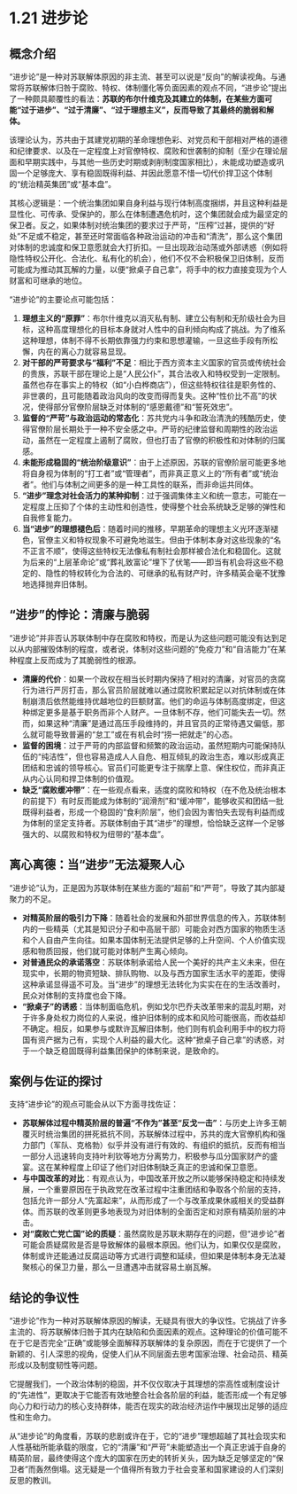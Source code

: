 # 1.21 进步论

## 概念介绍

“进步论”是一种对苏联解体原因的非主流、甚至可以说是“反向”的解读视角。与通常将苏联解体归咎于腐败、特权、体制僵化等负面因素的观点不同，“进步论”提出了一种颇具颠覆性的看法：**苏联的布尔什维克及其建立的体制，在某些方面可能“过于进步”、“过于清廉”、“过于理想主义”，反而导致了其最终的脆弱和解体。**

该理论认为，苏共由于其建党初期的革命理想色彩、对党员和干部相对严格的道德和纪律要求、以及在一定程度上对官僚特权、腐败和世袭制的抑制（至少在理论层面和早期实践中，与其他一些历史时期或剥削制度国家相比），未能成功塑造或巩固一个足够庞大、享有稳固既得利益、并因此愿意不惜一切代价捍卫这个体制的“统治精英集团”或“基本盘”。

其核心逻辑是：一个统治集团如果自身利益与现行体制高度捆绑，并且这种利益是显性化、可传承、受保护的，那么在体制遭遇危机时，这个集团就会成为最坚定的保卫者。反之，如果体制对统治集团的要求过于严苛，“压榨”过甚，提供的“好处”不足或不稳定，甚至还时常面临各种政治运动的冲击和“清洗”，那么这个集团对体制的忠诚度和保卫意愿就会大打折扣。一旦出现政治动荡或外部诱惑（例如将隐性特权公开化、合法化、私有化的机会），他们不仅不会积极保卫旧体制，反而可能成为推动其瓦解的力量，以便“掀桌子自己拿”，将手中的权力直接变现为个人财富和可继承的地位。

“进步论”的主要论点可能包括：

1.  **理想主义的“原罪”**：布尔什维克以消灭私有制、建立公有制和无阶级社会为目标，这种高度理想化的目标本身就对人性中的自利倾向构成了挑战。为了维系这种理想，体制不得不长期依靠强力约束和思想灌输，一旦这些手段有所松懈，内在的离心力就容易显现。
2.  **对干部的严苛要求与“福利”不足**：相比于西方资本主义国家的官员或传统社会的贵族，苏联干部在理论上是“人民公仆”，其合法收入和特权受到一定限制。虽然也存在事实上的特权（如“小白桦商店”），但这些特权往往是职务性的、非世袭的，且可能随着政治风向的改变而得而复失。这种“性价比不高”的状况，使得部分官僚阶层缺乏对体制的“感恩戴德”和“誓死效忠”。
3.  **监督的“严苛”与政治运动的常态化**：苏共党内斗争和政治清洗的残酷历史，使得官僚阶层长期处于一种不安全感之中。严苛的纪律监督和周期性的政治运动，虽然在一定程度上遏制了腐败，但也打击了官僚的积极性和对体制的归属感。
4.  **未能形成稳固的“统治阶级意识”**：由于上述原因，苏联的官僚阶层可能更多地将自身视为体制的“打工者”或“管理者”，而非真正意义上的“所有者”或“统治者”。他们与体制之间更多的是一种工具性的联系，而非命运共同体。
5.  **“进步”理念对社会活力的某种抑制**：过于强调集体主义和统一意志，可能在一定程度上压抑了个体的主动性和创造性，使得整个社会系统缺乏足够的弹性和自我修复能力。
6.  **当“进步”的理想褪色后**：随着时间的推移，早期革命的理想主义光环逐渐褪色，官僚主义和特权现象不可避免地滋生。但由于体制本身对这些现象的“名不正言不顺”，使得这些特权无法像私有制社会那样被合法化和稳固化。这就为后来的“上层革命论”或“葬礼致富论”埋下了伏笔——即当有机会将这些不稳定的、隐性的特权转化为合法的、可继承的私有财产时，许多精英会毫不犹豫地选择抛弃旧体制。

## “进步”的悖论：清廉与脆弱

“进步论”并非否认苏联体制中存在腐败和特权，而是认为这些问题可能没有达到足以从内部摧毁体制的程度，或者说，体制对这些问题的“免疫力”和“自洁能力”在某种程度上反而成为了其脆弱性的根源。

*   **清廉的代价**：如果一个政权在相当长时期内保持了相对的清廉，对官员的贪腐行为进行严厉打击，那么官员阶层就难以通过腐败积累起足以对抗体制或在体制崩溃后依然能维持优越地位的巨额财富。他们的命运与体制高度绑定，但这种绑定更多是基于职务而非个人财产。一旦体制不存，他们可能失去一切。然而，如果这种“清廉”是通过高压手段维持的，并且官员的正常待遇又偏低，那么就可能导致普遍的“怠工”或在有机会时“捞一把就走”的心态。
*   **监督的困境**：过于严苛的内部监督和频繁的政治运动，虽然短期内可能保持队伍的“纯洁性”，但也容易造成人人自危、相互倾轧的政治生态，难以形成真正团结和忠诚的领导核心。官员们可能更专注于揣摩上意、保住权位，而非真正从内心认同和捍卫体制的价值观。
*   **缺乏“腐败缓冲带”**：在一些观点看来，适度的腐败和特权（在不危及统治根本的前提下）有时反而能成为体制的“润滑剂”和“缓冲带”，能够收买和团结一批既得利益者，形成一个稳固的“食利阶层”，他们会因为害怕失去现有利益而成为体制的坚定支持者。苏联体制由于其“进步”的理想，恰恰缺乏这样一个足够强大的、以腐败和特权为纽带的“基本盘”。

## 离心离德：当“进步”无法凝聚人心

“进步论”认为，正是因为苏联体制在某些方面的“超前”和“严苛”，导致了其内部凝聚力的不足。

*   **对精英阶层的吸引力下降**：随着社会的发展和外部世界信息的传入，苏联体制内的一些精英（尤其是知识分子和中高层干部）可能会对西方国家的物质生活和个人自由产生向往。如果本国体制无法提供足够的上升空间、个人价值实现感和物质回报，他们就可能对体制产生离心倾向。
*   **对普通民众的承诺落空**：苏联体制承诺给人民一个美好的共产主义未来，但在现实中，长期的物资短缺、排队购物、以及与西方国家生活水平的差距，使得这种承诺显得遥不可及。当“进步”的理想无法转化为实实在在的生活改善时，民众对体制的支持度也会下降。
*   **“掀桌子”的诱惑**：当体制面临危机，例如戈尔巴乔夫改革带来的混乱时期，对于许多身处权力岗位的人来说，维护旧体制的成本和风险可能很高，而收益却不确定。相反，如果参与或默许瓦解旧体制，他们则有机会利用手中的权力将国有资产据为己有，实现个人利益的最大化。这种“掀桌子自己拿”的诱惑，对于一个缺乏稳固既得利益集团保护的体制来说，是致命的。

## 案例与佐证的探讨

支持“进步论”的观点可能会从以下方面寻找佐证：

*   **苏联解体过程中精英阶层的普遍“不作为”甚至“反戈一击”**：与历史上许多王朝覆灭时统治集团的拼死抵抗不同，苏联解体过程中，苏共的庞大官僚机构和强力部门（军队、克格勃）似乎并没有进行有效的、有组织的抵抗，反而有相当一部分人迅速转向支持叶利钦等地方分离势力，积极参与瓜分国家财产的盛宴。这在某种程度上印证了他们对旧体制缺乏真正的忠诚和保卫意愿。
*   **与中国改革的对比**：有观点认为，中国改革开放之所以能够保持稳定和持续发展，一个重要原因在于执政党在改革过程中注重团结和争取各个阶层的支持，包括允许一部分人“先富起来”，从而形成了一个与改革成果休戚相关的受益群体。而苏联的改革则更多地表现为对旧体制的全面否定和对原有精英阶层的冲击。
*   **对“腐败亡党亡国”论的质疑**：虽然腐败是苏联末期存在的问题，但“进步论”者可能会质疑腐败是否是导致解体的最根本原因。他们认为，如果仅仅是腐败，体制或许还能通过反腐运动等方式进行调整和延续，但如果是体制本身无法凝聚核心的保卫力量，那么一旦遭遇冲击就容易土崩瓦解。

## 结论的争议性

“进步论”作为一种对苏联解体原因的解读，无疑具有很大的争议性。它挑战了许多主流的、将苏联解体归咎于其内在缺陷和负面因素的观点。这种理论的价值可能不在于它是否完全“正确”或能够全面解释苏联解体的复杂原因，而在于它提供了一个新颖的、引人深思的视角，促使人们从不同层面去思考国家治理、社会动员、精英形成以及制度韧性等问题。

它提醒我们，一个政治体制的稳固，并不仅仅取决于其理想的崇高性或制度设计的“先进性”，更取决于它能否有效地整合社会各阶层的利益，能否形成一个有足够向心力和行动力的核心支持群体，能否在现实的政治经济运作中展现出足够的适应性和生命力。

从“进步论”的角度看，苏联的悲剧或许在于，它的“进步”理想超越了其社会现实和人性基础所能承载的限度，它的“清廉”和“严苛”未能塑造出一个真正忠诚于自身的精英阶层，最终使得这个庞大的国家在历史的转折关头，因为缺乏足够坚定的“保卫者”而轰然倒塌。这无疑是一个值得所有致力于社会变革和国家建设的人们深刻反思的教训。
